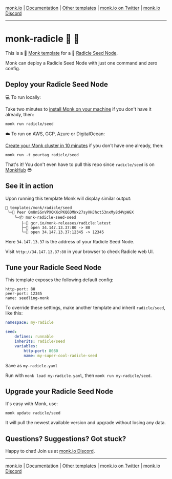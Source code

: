 [monk.io](https://monk.io) | [Documentation](https://docs.monk.io) | [Other templates](https://monkhub.io) | [monk.io on Twitter](https://twitter.com/monk_io) | [monk.io Discord](https://discord.gg/WxDzaKe)

---

# monk-radicle 🐬 🌱

This is a 🐬 [Monk template](https://monk.io/) for a 🌱 [Radicle Seed Node](https://docs.radicle.xyz/docs/using-radicle/running-a-seed-node).

Monk can deploy a Radicle Seed Node with just one command and zero config.

## Deploy your Radicle Seed Node

💻 To run locally:

Take two minutes to [install Monk on your machine](https://docs.monk.io/docs/get-monk) if you don't have it already, then:

    monk run radicle/seed

☁️ To run on AWS, GCP, Azure or DigitalOcean:

[Create your Monk cluster in 10 minutes](https://docs.monk.io/docs/monk-in-10) if you don't have one already, then:

    monk run -t yourtag radicle/seed

That's it! You don't even have to pull this repo since `radicle/seed` is on [MonkHub](https://monkhub.io) 😎

## See it in action

Upon running this template Monk will display similar output:

```
🔩 templates/monk/radicle/seed
 └─🧊 Peer QmUnSSnVPXQKKcPKQ6DMWx27syXHJhct53nxMy8d4VpWGX
    └─📦 monk-radicle-seed-seed
       ├─🧩 gcr.io/monk-releases/radicle:latest
       ├─🔌 open 34.147.13.37:80 -> 80
       └─🔌 open 34.147.13.37:12345 -> 12345
```

Here `34.147.13.37` is the address of your Radicle Seed Node.

Visit `http://34.147.13.37:80` in your browser to check Radicle web UI.

## Tune your Radicle Seed Node

This template exposes the following default config:

    http-port: 80
    peer-port: 12345
    name: seedling-monk

To override these settings, make another template and inherit `radicle/seed`, like this:

```yaml
namespace: my-radicle

seed:
    defines: runnable
    inherits: radicle/seed
    variables:
        http-port: 8080
        name: my-super-cool-radicle-seed
```

Save as `my-radicle.yaml`

Run with `monk load my-radicle.yaml`, then `monk run my-radicle/seed`.

## Upgrade your Radicle Seed Node

It's easy with Monk, use:

    monk update radicle/seed

It will pull the newest available version and upgrade without losing any data.

## Questions? Suggestions? Got stuck?

Happy to chat! Join us at [monk.io Discord](https://discord.gg/WxDzaKe).

---

[monk.io](https://monk.io) | [Documentation](https://docs.monk.io) | [Other templates](https://monkhub.io) | [monk.io on Twitter](https://twitter.com/monk_io) | [monk.io Discord](https://discord.gg/WxDzaKe)
